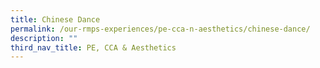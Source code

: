 ```yaml
---
title: Chinese Dance
permalink: /our-rmps-experiences/pe-cca-n-aesthetics/chinese-dance/
description: ""
third_nav_title: PE, CCA & Aesthetics
---
```

